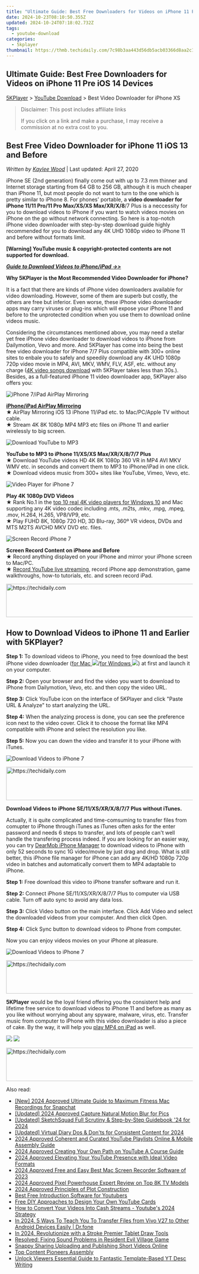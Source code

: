 ```yaml
---
title: "Ultimate Guide: Best Free Downloaders for Videos on iPhone 11 Pre iOS 14 Devices"
date: 2024-10-23T08:10:50.355Z
updated: 2024-10-24T07:18:02.732Z
tags:
  - youtube-download
categories:
  - 5kplayer
thumbnail: https://thmb.techidaily.com/7c98b3aa443d56db5acb03366d8aa2c1ee75e1644b06d32e3fca560857ba5e46.jpg
---
```


## Ultimate Guide: Best Free Downloaders for Videos on iPhone 11 Pre iOS 14 Devices

[5KPlayer](https://tools.techidaily.com/5kplayer/products/) \> [YouTube Download](https://tools.techidaily.com/5kplayer/youtube-download/) \> Best Video Downloader for iPhone XS

>  Disclaimer: This post includes affiliate links
>
>  If you click on a link and make a purchase, I may receive a commission at no extra cost to you.
>

## Best Free Video Downloader for iPhone 11 iOS 13 and Before

 _Written by [Kaylee Wood](https://www.quora.com/profile/Amanda-Hu-21)_ | Last updated: April 27, 2020 

iPhone SE (2nd generation) finally come out with up to 7.3 mm thinner and Internet storage starting from 64 GB to 256 GB, although it is much cheaper than iPhone 11, but most people do not want to turn to the one which is pretty similar to iPhone 8\. For phones' portable, a **video downloader for iPhone 11/11 Pro/11 Pro Max/XS/XS Max/XR/X/8**/7 Plus is a neccessity for you to download videos to iPhone if you want to watch videos movies on iPhone on the go without network connecting. So here is a top-notch iPhone video downloader with step-by-step download guide highly recommended for you to download any 4K UHD 1080p video to iPhone 11 and before without formats limit.

**\[Warning\] YouTube music & copyright-protected contents are not supported for download.**

**_[Guide to Download Videos to iPhone/iPad ->>](https://tools.techidaily.com/5kplayer/iphone-manager/)_**

**Why 5KPlayer is the Most Recommended Video Downloader for iPhone?**

It is a fact that there are kinds of iPhone video downloaders available for video downloading. However, some of them are superb but costly, the others are free but inferior. Even worse, these iPhone video downloader apps may carry viruses or plug-ins which will expose your iPhone 11 and before to the unprotected condition when you use them to download online videos music.

Considering the circumstances mentioned above, you may need a stellar yet free iPhone video downloader to download videos to iPhone from Dailymotion, Vevo and more. And 5KPlayer has come into being the best free video downloader for iPhone 7/7 Plus compatible with 300+ online sites to enbale you to safely and speedily download any 4K UHD 1080p 720p video movie in MP4, AVI, MKV, WMV, FLV, ASF, etc. without any charge ([4K video songs download](https://tools.techidaily.com/5kplayer/youtube-download/) with 5KPlayer takes less than 30s.). Besides, as a full-featured iPhone 11 video downloader app, 5KPlayer also offers you:

![iPhone 7/iPad AirPlay Mirroring](https://www.5kplayer.com/youtube-download/img/iphone7-airplay.png) 

**[iPhone/iPad AirPlay Mirroring](https://tools.techidaily.com/5kplayer/airplay/)**  
 ★ AirPlay Mirroring iOS 13 iPhone 11/iPad etc. to Mac/PC/Apple TV without cable.   
 ★ Stream 4K 8K 1080p MP4 MP3 etc files on iPhone 11 and earlier wirelessly to big screen.

![Download YouTube to MP3](https://www.5kplayer.com/youtube-download/img/youtube-to-mp3.png) 

**YouTube to MP3 to iPhone 11/XS/XS Max/XR/X/8/7/7 Plus**  
 ★ Download YouTube videos HD 4K 8K 1080p 360 VR in MP4 AVI MKV WMV etc. in seconds and convert them to MP3 to iPhone/iPad in one click.   
 ★ Download videos music from 300+ sites like YouTube, Vimeo, Vevo, etc.

![Video Player for iPhone 7](https://www.5kplayer.com/youtube-download/img/play-any-video.jpg) 

**Play 4K 1080p DVD Videos**   
 ★ Rank No.1 in the [top 10 real 4K video players for Windows 10](https://tools.techidaily.com/5kplayer/video-music-player/) and Mac supporting any 4K video codec including .mts, .m2ts, .mkv, .mpg, .mpeg, .mov, H.264, H.265, VP8/VP9, etc.  
 ★ Play FUHD 8K, 1080p 720 HD, 3D Blu-ray, 360º VR videos, DVDs and MTS M2TS AVCHD MKV DVD etc. files.

![Screen Record iPhone 7](https://www.5kplayer.com/youtube-download/img/record-iphone7.jpg) 

**Screen Record Content on iPhone and Before**   
 ★ Record anything displayed on your iPhone and mirror your iPhone screen to Mac/PC.  
 ★ [Record YouTube live streaming](https://tools.techidaily.com/5kplayer/airplay/), record iPhone app demonstration, game walkthroughs, how-to tutorials, etc. and screen record iPad.

<!-- affiliate ads begin -->
<a href="https://appsumo.8odi.net/c/5597632/2094476/7443" target="_top" id="2094476">
  <img src="//a.impactradius-go.com/display-ad/7443-2094476" border="0" alt="https://techidaily.com" width="728" height="90"/>
</a>
<img height="0" width="0" src="https://appsumo.8odi.net/i/5597632/2094476/7443" style="position:absolute;visibility:hidden;" border="0" />
<!-- affiliate ads end -->

##  How to Download Videos to iPhone 11 and Earlier with 5KPlayer?

**Step 1:** To download videos to iPhone, you need to free download the best iPhone video downloader ([for Mac ![](https://www.5kplayer.com/youtube-download/../image/download-mac/dicon.png)](https://tools.techidaily.com/5kplayer/products/)/[for Windows ![](https://www.5kplayer.com/youtube-download/../image/download-mac/dicon.png)](https://tools.techidaily.com/5kplayer/products/)) at first and launch it on your computer.

**Step 2:** Open your browser and find the video you want to download to iPhone from Dailymotion, Vevo, etc. and then copy the video URL.

**Step 3:** Click YouTube icon on the interface of 5KPlayer and click "Paste URL & Analyze" to start analyzing the URL.

**Step 4:** When the analyzing process is done, you can see the preference icon next to the video cover. Click it to choose the format like MP4 compatible with iPhone and select the resolution you like.

**Step 5:** Now you can down the video and transfer it to your iPhone with iTunes.

![Download Videos to iPhone 7](https://www.5kplayer.com/youtube-download/img/5kp-cheerleader-omi-zjy-001.jpg)

<!-- affiliate ads begin -->
<a href="https://aligracehair.sjv.io/c/5597632/1896532/19272" target="_top" id="1896532">
  <img src="//a.impactradius-go.com/display-ad/19272-1896532" border="0" alt="https://techidaily.com" width="728" height="90"/>
</a>
<img height="0" width="0" src="https://aligracehair.sjv.io/i/5597632/1896532/19272" style="position:absolute;visibility:hidden;" border="0" />
<!-- affiliate ads end -->

**Download Videos to iPhone SE/11/XS/XR/X/8/7/7 Plus without iTunes.**

Actually, it is quite complicated and time-comsuming to transfer files from comupter to iPhone through iTunes as iTunes often asks for the enter password and needs 6 steps to transfer, and lots of people can't well handle the transfering process indeed. If you are looking for an easier way, you can try [DearMob iPhone Manager](https://tools.techidaily.com/5kplayer/iphone-manager/) to download videos to iPhone with only 52 seconds to sync 1G video/movie by just drag and drop. What is still better, this iPhone file manager for iPhone can add any 4K/HD 1080p 720p video in batches and automatically convert them to MP4 adaptable to iPhone.

**Step 1:**  Free download this video to iPhone transfer software and run it. 

**Step 2:** Connect iPhone SE/11/XS/XR/X/8/7/7 Plus to computer via USB cable. Turn off auto sync to avoid any data loss.

**Step 3:** Click Video button on the main interface. Click Add Video and select the downloaded videos from your computer. And then click Open.

**Step 4:** Click Sync button to download videos to iPhone from computer.

Now you can enjoy videos movies on your iPhone at pleasure.

![Download Videos to iPhone 7](https://www.5kplayer.com/youtube-download/img/transfer-music-pc-iphone.jpg)

<!-- affiliate ads begin -->
<a href="https://appsumo.8odi.net/c/5597632/2130885/7443" target="_top" id="2130885">
  <img src="//a.impactradius-go.com/display-ad/7443-2130885" border="0" alt="https://techidaily.com" width="600" height="90"/>
</a>
<img height="0" width="0" src="https://appsumo.8odi.net/i/5597632/2130885/7443" style="position:absolute;visibility:hidden;" border="0" />
<!-- affiliate ads end -->

**5KPlayer** would be the loyal friend offering you the consistent help and lifetime free service to download videos to iPhone 11 and before as many as you like without worrying about any spyware, malware, virus, etc. Transfer music from computer to iPhone with this video downloader is also a piece of cake. By the way, it will help you [play MP4 on iPad](https://tools.techidaily.com/5kplayer/video-music-player/) as well.

[![](https://www.5kplayer.com/youtube-download/../button/freedownwhitewin.png)](https://tools.techidaily.com/5kplayer/products/) [![](https://www.5kplayer.com/youtube-download/../button/freedownbackmac.png)](https://tools.techidaily.com/5kplayer/products/)

<!-- affiliate ads begin -->
<a href="https://aligracehair.sjv.io/c/5597632/2006946/19272" target="_top" id="2006946">
  <img src="//a.impactradius-go.com/display-ad/19272-2006946" border="0" alt="https://techidaily.com" width="728" height="90"/>
</a>
<img height="0" width="0" src="https://aligracehair.sjv.io/i/5597632/2006946/19272" style="position:absolute;visibility:hidden;" border="0" />
<!-- affiliate ads end -->

<ins class="adsbygoogle"
     style="display:block"
     data-ad-format="autorelaxed"
     data-ad-client="ca-pub-7571918770474297"
     data-ad-slot="1223367746"></ins>

<ins class="adsbygoogle"
     style="display:block"
     data-ad-client="ca-pub-7571918770474297"
     data-ad-slot="8358498916"
     data-ad-format="auto"
     data-full-width-responsive="true"></ins>

<span class="atpl-alsoreadstyle">Also read:</span>
<div><ul>
<li><a href="https://snapchat-videos.techidaily.com/new-2024-approved-ultimate-guide-to-maximum-fitness-mac-recordings-for-snapchat/"><u>[New] 2024 Approved Ultimate Guide to Maximum Fitness Mac Recordings for Snapchat</u></a></li>
<li><a href="https://fox-boxes.techidaily.com/updated-2024-approved-capture-natural-motion-blur-for-pics/"><u>[Updated] 2024 Approved Capture Natural Motion Blur for Pics</u></a></li>
<li><a href="https://fox-glue.techidaily.com/updated-sketchsquad-full-scrutiny-and-step-by-step-guidebook-24-for-2024/"><u>[Updated] SketchSquad Full Scrutiny & Step-by-Step Guidebook '24 for 2024</u></a></li>
<li><a href="https://youtube-blog.techidaily.com/ed-virtual-diary-dos-and-donts-for-consistent-content-for-2024/"><u>[Updated] Virtual Diary Dos & Don'ts for Consistent Content for 2024</u></a></li>
<li><a href="https://youtube-video-recordings.techidaily.com/2024-approved-coherent-and-curated-youtube-playlists-online-and-mobile-assembly-guide/"><u>2024 Approved Coherent and Curated YouTube Playlists Online & Mobile Assembly Guide</u></a></li>
<li><a href="https://youtube-video-recordings.techidaily.com/2024-approved-creating-your-own-path-on-youtube-a-course-guide/"><u>2024 Approved Creating Your Own Path on YouTube A Course Guide</u></a></li>
<li><a href="https://youtube-video-recordings.techidaily.com/2024-approved-elevating-your-youtube-presence-with-ideal-video-formats/"><u>2024 Approved Elevating Your YouTube Presence with Ideal Video Formats</u></a></li>
<li><a href="https://digital-screen-recording.techidaily.com/2024-approved-free-and-easy-best-mac-screen-recorder-software-of-2023/"><u>2024 Approved Free and Easy Best Mac Screen Recorder Software of 2023</u></a></li>
<li><a href="https://fox-boxes.techidaily.com/2024-approved-pixel-powerhouse-expert-review-on-top-8k-tv-models/"><u>2024 Approved Pixel Powerhouse Expert Review on Top 8K TV Models</u></a></li>
<li><a href="https://extra-approaches.techidaily.com/2024-approved-principles-of-plot-construction/"><u>2024 Approved Principles of Plot Construction</u></a></li>
<li><a href="https://youtube-video-recordings.techidaily.com/best-free-introduction-software-for-youtubers/"><u>Best Free Introduction Software for Youtubers</u></a></li>
<li><a href="https://youtube-video-recordings.techidaily.com/free-diy-approaches-to-design-your-own-youtube-cards/"><u>Free DIY Approaches to Design Your Own YouTube Cards</u></a></li>
<li><a href="https://youtube-video-recordings.techidaily.com/how-to-convert-your-videos-into-cash-streams-youtubes-2024-strategy/"><u>How to Convert Your Videos Into Cash Streams - Youtube's 2024 Strategy</u></a></li>
<li><a href="https://android-transfer.techidaily.com/in-2024-5-ways-to-teach-you-to-transfer-files-from-vivo-v27-to-other-android-devices-easily-drfone-by-drfone-transfer-from-android-transfer-from-android/"><u>In 2024, 5 Ways To Teach You To Transfer Files from Vivo V27 to Other Android Devices Easily | Dr.fone</u></a></li>
<li><a href="https://extra-skills.techidaily.com/in-2024-revolutionize-with-a-stroke-premier-tablet-draw-tools/"><u>In 2024, Revolutionize with a Stroke Premier Tablet Draw Tools</u></a></li>
<li><a href="https://sound-issues.techidaily.com/resolved-fixing-sound-problems-in-resident-evil-village-game/"><u>Resolved: Fixing Sound Problems in Resident Evil Village Game</u></a></li>
<li><a href="https://youtube-video-recordings.techidaily.com/snappy-sharing-uploading-and-publishing-short-videos-online/"><u>Snappy Sharing Uploading and Publishing Short Videos Online</u></a></li>
<li><a href="https://youtube-video-recordings.techidaily.com/top-content-pioneers-assembly/"><u>Top Content Pioneers Assembly</u></a></li>
<li><a href="https://youtube-video-recordings.techidaily.com/unlock-viewers-essential-guide-to-fantastic-template-based-yt-desc-writing/"><u>Unlock Viewers Essential Guide to Fantastic Template-Based YT Desc Writing</u></a></li>
</ul></div>

